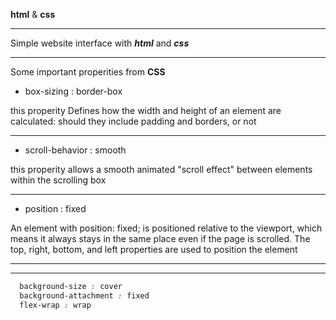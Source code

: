 **html** & **css**
___
Simple website interface with ***html*** and ***css***
___
Some important properities from **CSS** 

* box-sizing : border-box
  
this properity Defines how the width and height of an element are calculated: should they include padding and borders, or not
___

* scroll-behavior : smooth
  
this properity allows a smooth animated "scroll effect" between elements within the scrolling box
___

* position : fixed
  
An element with position: fixed; is positioned relative to the viewport, which means it always stays in the same place even if the page is scrolled. The top, right, bottom, and left properties are used to position the element
___

___

```css
  background-size : cover
  background-attachment : fixed
  flex-wrap : wrap




